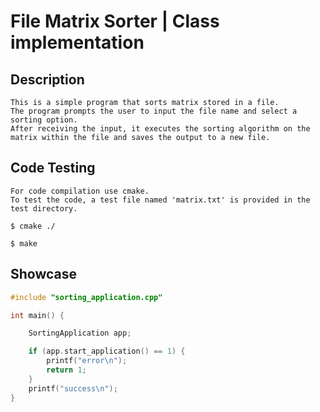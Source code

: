 # File Matrix Sorter | Class implementation

## Description
    This is a simple program that sorts matrix stored in a file.
    The program prompts the user to input the file name and select a sorting option. 
    After receiving the input, it executes the sorting algorithm on the matrix within the file and saves the output to a new file.

## Code Testing
    For code compilation use cmake. 
    To test the code, a test file named 'matrix.txt' is provided in the test directory.

```terminal
$ cmake ./ 

$ make 
```
## Showcase

```C++
#include "sorting_application.cpp" 

int main() {

	SortingApplication app;

	if (app.start_application() == 1) {
		printf("error\n");
		return 1;
	}
	printf("success\n");
}
```
